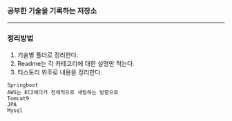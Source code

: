### 공부한 기술을 기록하는 저장소
----

### 정리방법
1. 기술별 폴더로 정리한다.
2. Readme는 각 카테고리에 대한 설명만 적는다.
3. 티스토리 위주로 내용을 정리한다.
```
Springboot
AWS는 EC2에다가 전체적으로 세팅하는 방향으로
Tomcat9
JPA
Mysql

```


